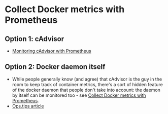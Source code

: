 # Collect Docker metrics with Prometheus

## Option 1: cAdvisor

- [Monitoring cAdvisor with Prometheus](https://github.com/google/cadvisor/blob/master/docs/storage/prometheus.md)

## Option 2: Docker daemon itself

- While people generally know (and agree) that cAdvisor is the guy in the room to keep track of container metrics, there's a sort of hidden feature of the docker daemon that people don't take into account: the daemon by itself can be monitored too - see [Collect Docker metrics with Prometheus](https://docs.docker.com/config/thirdparty/prometheus/).
- [Ops.tips article](https://ops.tips/gists/how-to-collect-docker-daemon-metrics/)
